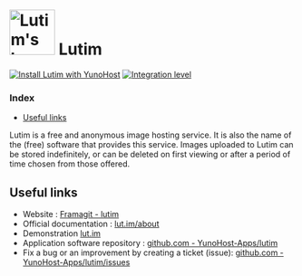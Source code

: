 # <img src="/images/lutim_logo.png" height="80px" alt="Lutim's logo"> Lutim

[![Install Lutim with YunoHost](https://install-app.yunohost.org/install-with-yunohost.svg)](https://install-app.yunohost.org/?app=lutim) [![Integration level](https://dash.yunohost.org/integration/lutim.svg)](https://dash.yunohost.org/appci/app/lutim)

### Index

- [Useful links](#useful-links)

Lutim is a free and anonymous image hosting service. It is also the name of the (free) software that provides this service.
Images uploaded to Lutim can be stored indefinitely, or can be deleted on first viewing or after a period of time chosen from those offered.

## Useful links

 + Website : [Framagit - lutim](https://framagit.org/fiat-tux/hat-softwares/lutim)
 + Official documentation : [lut.im/about](https://lut.im/about)
 + Demonstration [lut.im](https://lut.im)
 + Application software repository : [github.com - YunoHost-Apps/lutim](https://github.com/YunoHost-Apps/lutim_ynh)
 + Fix a bug or an improvement by creating a ticket (issue): [github.com - YunoHost-Apps/lutim/issues](https://github.com/YunoHost-Apps/lutim_ynh/issues)
